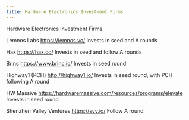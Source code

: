 ```yaml
---
title: Hardware Electronics Investment Firms
---
```

Hardware Electronics Investment Firms

Lemnos Labs https://lemnos.vc/ Invests in seed and A rounds

Hax https://hax.co/ Invests in seed and follow A rounds

Brinc https://www.brinc.io/ Invests in seed round

Highway1 (PCH) http://highway1.io/ Invests in seed round, with PCH following A round

HW Massive https://hardwaremassive.com/resources/programs/elevate Invests in seed round

Shenzhen Valley Ventures https://svv.io/ Follow A round
